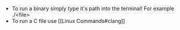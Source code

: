 - To run a binary simply type it's path into the terminal! For example ./\<file\>
- To run a C file use [[Linux Commands#clang]]